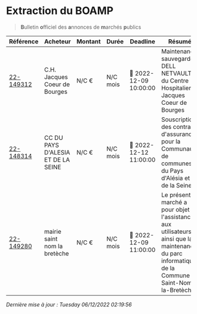 # Extraction du BOAMP
> **B**ulletin **o**fficiel des **a**nnonces de **m**archés **p**ublics

| Référence | Acheteur | Montant | Durée | Deadline | Résumé | Mot clé|
|---|---|---|---|---|---|---|
| [22-149312](https://www.boamp.fr/avis/detail/22-149312) | C.H. Jacques Coeur de Bourges | N/C € | N/C mois | 🔴 2022-12-09 10:00:00 | Maintenance sauvegarde DELL NETVAULT du Centre Hospitalier Jacques Coeur de Bourges | *sauvegarde*|
| [22-148314](https://www.boamp.fr/avis/detail/22-148314) | CC DU PAYS D'ALESIA ET DE LA SEINE | N/C € | N/C mois | 🔴 2022-12-12 11:00:00 | Souscription des contrats d'assurance pour la Communauté de communes du Pays d'Alésia et de la Seine | *informatique*|
| [22-149280](https://www.boamp.fr/avis/detail/22-149280) | mairie saint nom la bretèche | N/C € | N/C mois | 🔴 2022-12-09 11:00:00 | Le présent marché a pour objet l'assistance aux utilisateurs ainsi que la maintenance du parc informatique de la Commune de Saint-Nom-la-Bretèche | *informatique*|


_Dernière mise à jour : Tuesday 06/12/2022 02:19:56_